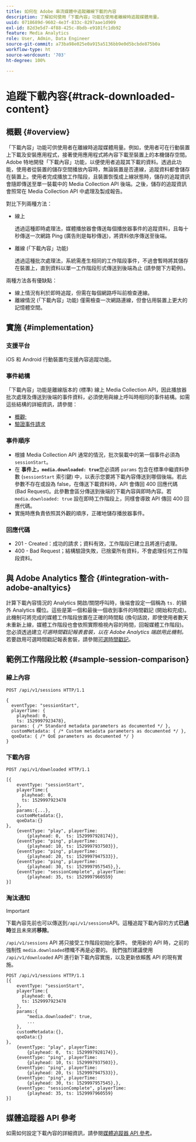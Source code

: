 ```yaml
---
title: 如何在 Adobe 串流媒體中追蹤離線下載的內容
description: 了解如何使用「下載內容」功能在使用者離線時追蹤媒體用量。
uuid: 0718689d-9602-4e3f-833c-8297aae1d909
exl-id: 82d3e5d7-4f88-425c-8bdb-e9101fc1db92
feature: Media Analytics
role: User, Admin, Data Engineer
source-git-commit: a73ba98e025e0a915a5136bb9e0d5bcbde875b0a
workflow-type: ht
source-wordcount: '703'
ht-degree: 100%

---
```


# 追蹤下載內容{#track-downloaded-content}

## 概觀 {#overview}

「下載內容」功能可供使用者在離線時追蹤媒體用量。例如，使用者可在行動裝置上下載及安裝應用程式，接著使用應用程式將內容下載至裝置上的本機儲存空間。 Adobe 特地開發「下載內容」功能，以便使用者追蹤其下載的資料。透過此功能，使用者從裝置的儲存空間播放內容時，無論裝置是否連線，追蹤資料都會儲存在裝置上。使用者完成播放工作階段，且裝置恢復成上線狀態時，儲存的追蹤資訊會隨即傳送至單一裝載中的 Media Collection API 後端。之後，儲存的追蹤資訊會照常在 Media Collection API 中處理及製成報告。

對比下列兩種方法：

* 線上

   透過這種即時處理法，媒體播放器會傳送每個播放器事件的追蹤資料，且每十秒傳送一次網路 Ping (廣告則是每秒傳送)，將資料依序傳送至後端。

* 離線 (「下載內容」功能)

   透過這種批次處理法，系統需產生相同的工作階段事件，不過會暫時將其儲存在裝置上，直到資料以單一工作階段形式傳送到後端為止 (請參閱下方範例)。

兩種方法各有優缺點：
* 線上情況有利於即時追蹤，但需在每個網路呼叫前檢查連線。
* 離線情況 (「下載內容」功能) 僅需檢查一次網路連線，但會佔用裝置上更大的記憶體空間。

## 實施 {#implementation}

### 支援平台

iOS 和 Android 行動裝置均支援內容追蹤功能。

### 事件結構

「下載內容」功能是離線版本的 (標準) 線上 Media Collection API，因此播放器批次處理及傳送到後端的事件資料，必須使用與線上呼叫時相同的事件結構。如需這些結構的詳細資訊，請參閱：
* [概觀;](/help/implementation/media-collection-api/mc-api-overview.md)
* [驗證事件請求](/help/implementation/media-collection-api/mc-api-impl/mc-api-validate-reqs.md)

### 事件順序

* 根據 Media Collection API 通常的情況，批次裝載中的第一個事件必須為 `sessionStart`。
* 在 **事件上，`media.downloaded: true`**&#x200B;您必須將 `params` 包含在標準中繼資料參數 (`sessionStart` 索引鍵) 中，以表示您要將下載內容傳送到哪個後端。若此參數不存在或設為 false，在傳送下載資料時，API 會傳回 400 回應代碼 (Bad Request)。此參數會區分傳送到後端的下載內容與即時內容。若 `media.downloaded: true` 設在即時工作階段上，同樣會導致 API 傳回 400 回應代碼。
* 實施時應負責依照其外觀的順序，正確地儲存播放器事件。

### 回應代碼

* 201 - Created：成功的請求；資料有效，工作階段已建立且將進行處理。
* 400 - Bad Request；結構驗證失敗，已捨棄所有資料，不會處理任何工作階段資料。

## 與 Adobe Analytics 整合 {#integration-with-adobe-analtyics}

計算下載內容情況的 Analytics 開啟/關閉呼叫時，後端會設定一個稱為 `ts.` 的額外 Analytics 欄位。這些是第一個和最後一個收到事件的時間戳記 (開始和完成)。此機制可將完成的媒體工作階段放置在正確的時間點 (換句話說，即使使用者數天未重新上線，媒體工作階段也會依照實際檢視內容的時間，回報媒體工作階段)。您必須透過建立&#x200B;_可選時間戳記報表套裝，以在 Adobe Analytics 端啟用此機制。_&#x200B;若要啟用可選時間戳記報表套裝，請參閱[可選時間戳記](https://experienceleague.adobe.com/docs/analytics/admin/admin-tools/timestamp-optional.html?lang=zh-Hant)。

## 範例工作階段比較 {#sample-session-comparison}

### 線上內容

```
POST /api/v1/sessions HTTP/1.1

{
  eventType: "sessionStart",
  playerTime: {
    playhead: 0,  
    ts: 1529997923478},  
  params: { /* Standard metadata parameters as documented */ },  
  customMetadata: { /* Custom metadata parameters as documented */ },  
  qoeData: { /* QoE parameters as documented */ }
}
```

### 下載內容

```
POST /api/v1/downloaded HTTP/1.1

[{
    eventType: "sessionStart",
    playerTime:{
      playhead: 0,
      ts: 1529997923478
    },  
    params:{...},
    customMetadata:{},  
    qoeData:{}
},
    {eventType: "play", playerTime:
        {playhead: 0,  ts: 1529997928174}},
    {eventType: "ping", playerTime:
        {playhead: 10, ts: 1529997937503}},
    {eventType: "ping", playerTime:
        {playhead: 20, ts: 1529997947533}},
    {eventType: "ping", playerTime:
        {playhead: 30, ts: 1529997957545},},
    {eventType: "sessionComplete", playerTime:
        {playhead: 35, ts: 1529997960559}
}]
```

### 淘汰通知

>[!IMPORTANT]
>
>下載內容先前也可以傳送到`/api/v1/sessions`API。這種追蹤下載內容的方式&#x200B;**已過時**&#x200B;並且未來將&#x200B;**移除**。


`/api/v1/sessions` API 將只接受工作階段初始化事件。
使用新的 API 時，之前的強制性 `media.downloaded`標幟不再是必要的。
我們強烈建議使用 `/api/v1/downloaded` API 進行新下載內容實施，以及更新依賴舊 API 的現有實施。


```
POST /api/v1/sessions HTTP/1.1
[{
    eventType: "sessionStart",
    playerTime:{
      playhead: 0,
      ts: 1529997923478
    },
    params:{
        "media.downloaded": true,
        ...
    },
    customMetadata:{},  
    qoeData:{}
},
    {eventType: "play", playerTime:
        {playhead: 0,  ts: 1529997928174}},
    {eventType: "ping", playerTime:
        {playhead: 10, ts: 1529997937503}},
    {eventType: "ping", playerTime:
        {playhead: 20, ts: 1529997947533}},
    {eventType: "ping", playerTime:
        {playhead: 30, ts: 1529997957545},},
    {eventType: "sessionComplete", playerTime:
        {playhead: 35, ts: 1529997960559}
}]
```

## 媒體追蹤器 API 參考

如需如何設定下載內容的詳細資訊，請參閱[媒體追蹤器 API 參考](https://aep-sdks.gitbook.io/docs/using-mobile-extensions/adobe-media-analytics/media-api-reference#media-api-reference)。
